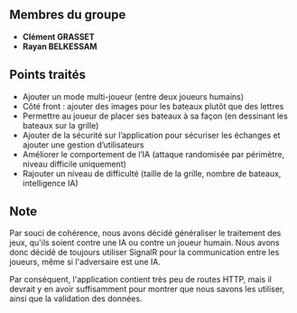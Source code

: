﻿## Membres du groupe

- **Clément GRASSET**
- **Rayan BELKESSAM**

## Points traités

- Ajouter un mode multi-joueur (entre deux joueurs humains)
- Côté front : ajouter des images pour les bateaux plutôt que des lettres
- Permettre au joueur de placer ses bateaux à sa façon (en dessinant les bateaux sur la grille)
- Ajouter de la sécurité sur l’application pour sécuriser les échanges et ajouter une gestion d’utilisateurs
- Améliorer le comportement de l’IA (attaque randomisée par périmètre, niveau difficile uniquement)
- Rajouter un niveau de difficulté (taille de la grille, nombre de bateaux, intelligence IA)

## Note

Par souci de cohérence, nous avons décidé généraliser le traitement des jeux, qu'ils soient contre une IA ou contre un joueur humain.
Nous avons donc décidé de toujours utiliser SignalR pour la communication entre les joueurs, même si l'adversaire est une IA.

Par conséquent, l'application contient très peu de routes HTTP, mais il devrait y en avoir suffisamment pour montrer que nous savons les utiliser, ainsi que la validation des données.
